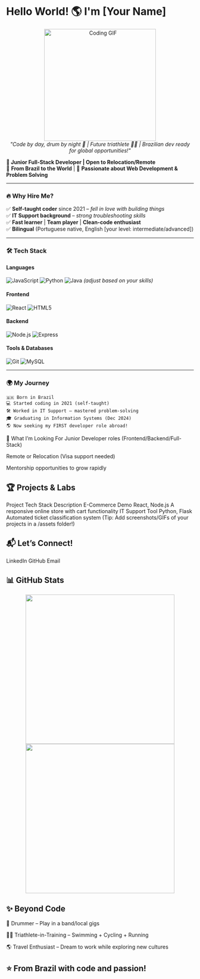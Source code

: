 # Hello World! 🌎 I'm [Your Name]  

<p align="center">
  <img src="https://media.giphy.com/media/L1R1tvI9svkIWwpVYr/giphy.gif" width="300" alt="Coding GIF">
  <br>
  <em>"Code by day, drum by night 🥁 | Future triathlete 🚴‍♂️ | Brazilian dev ready for global opportunities!"</em>
</p>

**🚀 Junior Full-Stack Developer | Open to Relocation/Remote**  
📍 **From Brazil to the World** | 🌱 **Passionate about Web Development & Problem Solving**  

---

### 🔥 **Why Hire Me?**  
✅ **Self-taught coder** since 2021 – *fell in love with building things*  
✅ **IT Support background** – *strong troubleshooting skills*  
✅ **Fast learner** | **Team player** | **Clean-code enthusiast**  
✅ **Bilingual** (Portuguese native, English [your level: intermediate/advanced])  

---

### 🛠️ **Tech Stack**  

#### **Languages**  
![JavaScript](https://img.shields.io/badge/-JavaScript-F7DF1E?logo=javascript&logoColor=black)
![Python](https://img.shields.io/badge/-Python-3776AB?logo=python&logoColor=white)
![Java](https://img.shields.io/badge/-Java-007396?logo=java&logoColor=white) *(adjust based on your skills)*

#### **Frontend**  
![React](https://img.shields.io/badge/-React-61DAFB?logo=react&logoColor=black)
![HTML5](https://img.shields.io/badge/-HTML5-E34F26?logo=html5&logoColor=white)

#### **Backend**  
![Node.js](https://img.shields.io/badge/-Node.js-339933?logo=nodedotjs&logoColor=white)
![Express](https://img.shields.io/badge/-Express-000000?logo=express&logoColor=white)

#### **Tools & Databases**  
![Git](https://img.shields.io/badge/-Git-F05032?logo=git&logoColor=white)
![MySQL](https://img.shields.io/badge/-MySQL-4479A1?logo=mysql&logoColor=white)

---

### 🌍 **My Journey**  
```text
🇧🇷 Born in Brazil  
💻 Started coding in 2021 (self-taught)  
🛠️ Worked in IT Support – mastered problem-solving  
🎓 Graduating in Information Systems (Dec 2024)  
🌎 Now seeking my FIRST developer role abroad!
```
📌 What I’m Looking For
Junior Developer roles (Frontend/Backend/Full-Stack)

Remote or Relocation (Visa support needed)

Mentorship opportunities to grow rapidly

## 🏆 **Projects & Labs**
Project	Tech Stack	Description
E-Commerce Demo	React, Node.js	A responsive online store with cart functionality
IT Support Tool	Python, Flask	Automated ticket classification system
(Tip: Add screenshots/GIFs of your projects in a /assets folder!)

## 📬 **Let’s Connect!**
LinkedIn
GitHub
Email

## 📊 **GitHub Stats**
<p align="center"> <img src="https://github-readme-stats.vercel.app/api?username=yourusername&show_icons=true&theme=radical&hide_border=true" width="400"> <img src="https://github-readme-streak-stats.herokuapp.com?user=yourusername&theme=dark&hide_border=true" width="400"> </p>

## **✨ Beyond Code**
🥁 Drummer – Play in a band/local gigs

🏊‍♂️ Triathlete-in-Training – Swimming + Cycling + Running

🌎 Travel Enthusiast – Dream to work while exploring new cultures

## ⭐ From Brazil with code and passion!
